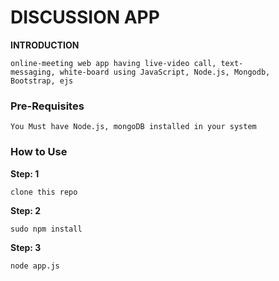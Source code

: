 # DISCUSSION APP

**INTRODUCTION**
~~~
online-meeting web app having live-video call, text-
messaging, white-board using JavaScript, Node.js, Mongodb,
Bootstrap, ejs
~~~

### Pre-Requisites

~~~
You Must have Node.js, mongoDB installed in your system
~~~

### How to Use
**Step: 1**
~~~
clone this repo
~~~

**Step: 2**
~~~
sudo npm install
~~~

**Step: 3**
~~~
node app.js
~~~
